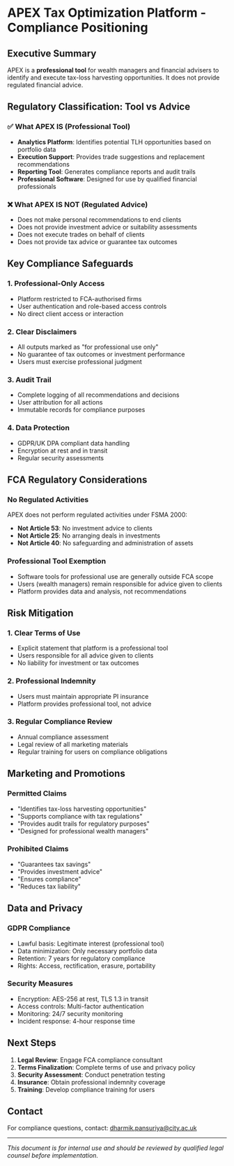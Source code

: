 # APEX Tax Optimization Platform - Compliance Positioning

## Executive Summary

APEX is a **professional tool** for wealth managers and financial advisers to identify and execute tax-loss harvesting opportunities. It does not provide regulated financial advice.

## Regulatory Classification: Tool vs Advice

### ✅ What APEX IS (Professional Tool)

- **Analytics Platform**: Identifies potential TLH opportunities based on portfolio data
- **Execution Support**: Provides trade suggestions and replacement recommendations
- **Reporting Tool**: Generates compliance reports and audit trails
- **Professional Software**: Designed for use by qualified financial professionals

### ❌ What APEX IS NOT (Regulated Advice)

- Does not make personal recommendations to end clients
- Does not provide investment advice or suitability assessments
- Does not execute trades on behalf of clients
- Does not provide tax advice or guarantee tax outcomes

## Key Compliance Safeguards

### 1. Professional-Only Access

- Platform restricted to FCA-authorised firms
- User authentication and role-based access controls
- No direct client access or interaction

### 2. Clear Disclaimers

- All outputs marked as "for professional use only"
- No guarantee of tax outcomes or investment performance
- Users must exercise professional judgment

### 3. Audit Trail

- Complete logging of all recommendations and decisions
- User attribution for all actions
- Immutable records for compliance purposes

### 4. Data Protection

- GDPR/UK DPA compliant data handling
- Encryption at rest and in transit
- Regular security assessments

## FCA Regulatory Considerations

### No Regulated Activities

APEX does not perform regulated activities under FSMA 2000:

- **Not Article 53**: No investment advice to clients
- **Not Article 25**: No arranging deals in investments
- **Not Article 40**: No safeguarding and administration of assets

### Professional Tool Exemption

- Software tools for professional use are generally outside FCA scope
- Users (wealth managers) remain responsible for advice given to clients
- Platform provides data and analysis, not recommendations

## Risk Mitigation

### 1. Clear Terms of Use

- Explicit statement that platform is a professional tool
- Users responsible for all advice given to clients
- No liability for investment or tax outcomes

### 2. Professional Indemnity

- Users must maintain appropriate PI insurance
- Platform provides professional tool, not advice

### 3. Regular Compliance Review

- Annual compliance assessment
- Legal review of all marketing materials
- Regular training for users on compliance obligations

## Marketing and Promotions

### Permitted Claims

- "Identifies tax-loss harvesting opportunities"
- "Supports compliance with tax regulations"
- "Provides audit trails for regulatory purposes"
- "Designed for professional wealth managers"

### Prohibited Claims

- "Guarantees tax savings"
- "Provides investment advice"
- "Ensures compliance"
- "Reduces tax liability"

## Data and Privacy

### GDPR Compliance

- Lawful basis: Legitimate interest (professional tool)
- Data minimization: Only necessary portfolio data
- Retention: 7 years for regulatory compliance
- Rights: Access, rectification, erasure, portability

### Security Measures

- Encryption: AES-256 at rest, TLS 1.3 in transit
- Access controls: Multi-factor authentication
- Monitoring: 24/7 security monitoring
- Incident response: 4-hour response time

## Next Steps

1. **Legal Review**: Engage FCA compliance consultant
2. **Terms Finalization**: Complete terms of use and privacy policy
3. **Security Assessment**: Conduct penetration testing
4. **Insurance**: Obtain professional indemnity coverage
5. **Training**: Develop compliance training for users

## Contact

For compliance questions, contact: dharmik.pansuriya@city.ac.uk

---

_This document is for internal use and should be reviewed by qualified legal counsel before implementation._
